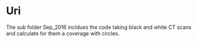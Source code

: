 # Uri

The sub folder Sep_2016 incldues the code taking black and white CT scans and calculate for
them a coverage with circles.

